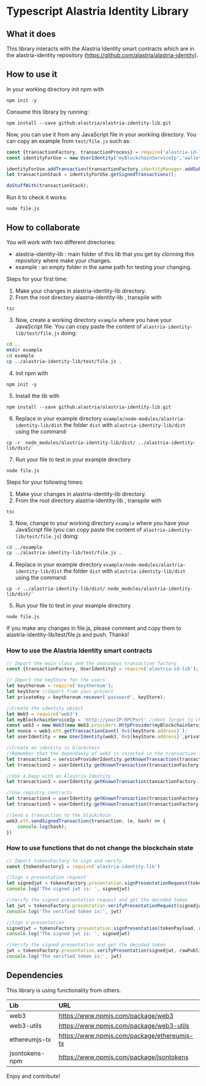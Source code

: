 # Typescript Alastria Identity Library
## What it does
This library interacts with the Alastria Identity smart contracts which are in the alastria-identity repository (https://github.com/alastria/alastria-identity).

## How to use it
In your working directory init npm with
```
npm init -y
```
Consume this library by running:
```
npm install --save github:alastria/alastria-identity-lib.git
```
Now, you can use it from any JavaScript file in your workiing directory. You can copy an example from `test/file.js` such as:
```javascript
const {transactionFactory, transactionProcess} = require('alastria-id-lib');
const identityForUse = new UserIdentity('myBlockchainServiceIp','walletAddress','privateKeyFromKeyStore');

identityForUse.addTransaction(transactionFactory.identityManager.addSubjectCredential(hash,uri));
let transactionStack = identityForUSe.getSignedTransactions();

doStuffWith(transactionStack);
```
Run it to check it works:
```
node file.js
```
## How to collaborate
You will work with two different directories:
- alastria-identity-lib : main folder of this lib that you get by clonning this repository where make your changes.
- example : an empty folder in the same path for testing your changing.

Steps for your first time:
1. Make your changes in alastria-identity-lib directory.
2. From the root directory alastria-identity-lib , transpile with
```
tsc
```
3. Now, create a working directory `example` where you have your JavaScript file. You can copy paste the content of `alastria-identity-lib/test/file.js` doing:
```bash
cd ..
mkdir example
cd example
cp ../alastria-identity-lib/test/file.js .
```
4. Init npm with
```
npm init -y
```
5. Install the lib with
```
npm install --save github:alastria/alastria-identity-lib.git
```
6. Replace in your example directory `example/node-modules/alastria-identity-lib/dist` the folder `dist` with `alastria-identity-lib/dist` using the command:
```
cp -r  node_modules/alastria-identity-lib/dist/ ../alastria-identity-lib/dist/`
```
7. Run your file to test in your example directory
```
node file.js
```

Steps for your following times:
1. Make your changes in alastria-identity-lib directory.
2. From the root directory alastria-identity-lib , transpile with
```
tsc
```
3. Now, change to your working directory `example` where you have your JavaScript file (you can copy paste the content of `alastria-identity-lib/test/file.js`) doing:
```bash
cd ../example
cp ../alastria-identity-lib/test/file.js .
```
4. Replace in your example directory `example/node-modules/alastria-identity-lib/dist` the folder `dist` with `alastria-identity-lib/dist` using the command:
```
cp -r ../alastria-identity-lib/dist/ node_modules/alastria-identity-lib/dist/`
```
5. Run your file to test in your example directory
```
node file.js
```

If you make any changes in file.js, please comment and copy them to alastria-identity-lib/test/file.js and push. Thanks!

### How to use the Alastria Identity smart contracts
```javascript
// Import the main class and the anonimous transaction factory
const {transactionFactory, UserIdentity} = require('alastria-id-lib');

// Import the keyStore for the users
let keythereum = require('keythereum');
let keyStore //Import from your project
let privateKey = keythereum.recover('password', keyStore);

//Create the identity object
let Web3 = require('web3')
let myBlockchainServiceIp = 'http://yourIP:RPCPort' //dont forget to change it
const web3 = new Web3(new Web3.providers.HttpProvider(myBlockchainServiceIp));
let nonce = web3.eth.getTransactionCount(`0x${keyStore.address}`);
let userIdentity = new UserIdentity(web3,`0x${keyStore.address}`,privateKey,nonce);

//Create an identity in blockchain
//Remember that the dependancy of web3 is injected in the transaction factory
let transaction1 = serviceProviderIdentity.getKnownTransaction(transactionFactory.identityManager.generateAccessToken(web3, userIdentity.address));
let transaction2 = userIdentity.getKnownTransaction(transactionFactory.identityManager.createAlastriaIdentity(web3, publicKey));

//Use a Dapp with an Alastria Identity
let transaction3 = userIdentity.getKnownTransaction(tansactionFactory.identityManager.delegateCall(web3,dappAddress,valueInWei,dataForDapp));

//Use registry contracts
let transaction4 = userIdentity.getKnownTransaction(transactionFactory.credentialRegistry.addSubjectCredential(web3, subjectCredentialHash, URI))
let transaction5 = userIdentity.getKnownTransaction(transactionFactory.presentationRegistry.addSubjectPresentation(web3, subjectPresentationHash, URI))

//Send a transaction to the blockchain
web3.eth.sendSignedTransaction(transaction, (e, hash) => {
	console.log(hash);
})
```


### How to use functions that do not change the blockchain state
```javascript
// Import tokensFactory to sign and verify
const {tokensFactory} = require('alastria-identity-lib')

//Sign a presentation request
let signedjwt = tokensFactory.presentation.signPresentationRequest(tokenPayload, rawPrivateKey)
console.log('The signed jwt is: ', signedjwt)

//Verify the signed presentation request and get the decoded token
let jwt = tokensFactory.presentation.verifyPresentationRequest(signedjwt, rawPublicKey)
console.log('The verified token is:', jwt)

//Sign a presentation
signedjwt = tokensFactory.presentation.signPresentation(tokenPayload, rawPrivateKey)
console.log('The signed jwt is: ', signedjwt)

//Verify the signed presentation and get the decoded token
jwt = tokensFactory.presentation.verifyPresentation(signedjwt, rawPublicKey)
console.log('The verified token is:', jwt)
```

## Dependencies
This library is using functionality from others.

| Lib | URL |
|:------------- |:-------------|
| web3     | https://www.npmjs.com/package/web3 |
| web3-utils | https://www.npmjs.com/package/web3-utils |
| ethereumjs-tx   | https://www.npmjs.com/package/ethereumjs-tx |
| jsontokens-npm   | https://www.npmjs.com/package/jsontokens |

Enjoy and contribute!
